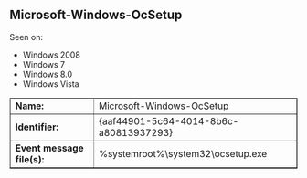 ## Microsoft-Windows-OcSetup

Seen on:
* Windows 2008
* Windows 7
* Windows 8.0
* Windows Vista

<table border="1" class="docutils">
  <tbody>
    <tr>
      <td><b>Name:</b></td>
      <td>Microsoft-Windows-OcSetup</td>
    </tr>
    <tr>
      <td><b>Identifier:</b></td>
      <td>{aaf44901-5c64-4014-8b6c-a80813937293}</td>
    </tr>
    <tr>
      <td><b>Event message file(s):</b></td>
      <td>%systemroot%\system32\ocsetup.exe</td>
    </tr>
  </tbody>
</table>

&nbsp;

